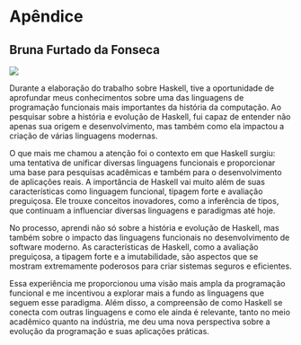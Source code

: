 # Apêndice

## Bruna Furtado da Fonseca

[<img src = "https://img.shields.io/badge/github-black.svg?&style=for-the-badge&logo=github&logoColor=white">](https://github.com/cestpassion)

Durante a elaboração do trabalho sobre Haskell, tive a oportunidade de aprofundar meus conhecimentos sobre uma das linguagens de programação funcionais mais importantes da história da computação. Ao pesquisar sobre a história e evolução de Haskell, fui capaz de entender não apenas sua origem e desenvolvimento, mas também como ela impactou a criação de várias linguagens modernas.

O que mais me chamou a atenção foi o contexto em que Haskell surgiu: uma tentativa de unificar diversas linguagens funcionais e proporcionar uma base para pesquisas acadêmicas e também para o desenvolvimento de aplicações reais. A importância de Haskell vai muito além de suas características como linguagem funcional, tipagem forte e avaliação preguiçosa. Ele trouxe conceitos inovadores, como a inferência de tipos, que continuam a influenciar diversas linguagens e paradigmas até hoje.

No processo, aprendi não só sobre a história e evolução de Haskell, mas também sobre o impacto das linguagens funcionais no desenvolvimento de software moderno. As características de Haskell, como a avaliação preguiçosa, a tipagem forte e a imutabilidade, são aspectos que se mostram extremamente poderosos para criar sistemas seguros e eficientes.

Essa experiência me proporcionou uma visão mais ampla da programação funcional e me incentivou a explorar mais a fundo as linguagens que seguem esse paradigma. Além disso, a compreensão de como Haskell se conecta com outras linguagens e como ele ainda é relevante, tanto no meio acadêmico quanto na indústria, me deu uma nova perspectiva sobre a evolução da programação e suas aplicações práticas.
